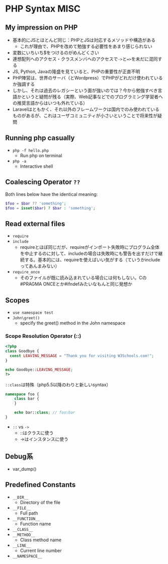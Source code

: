 # PHP Syntax MISC

## My impression on PHP

- 基本的にJSとほとんど同じ：PHPとJSは対応するメソッドや構造がある
  - これが理由で、PHPを改めて勉強する必要性をあまり感じられない
- 変数にいちいち$をつけるのがめんどくさい
- 連想配列へのアクセス・クラスメンバへのアクセスで`->`と`=>`を未だに混同する
- JS, Python, Javaの隆盛を見ていると、PHPの重要性が正直不明
- PHP陣営は、世界のサーバ（とWordpress）でPHPがどれだけ使われているか強調する
- しかし、それは過去のレガシーという面が強いのでは？今から勉強すべき言語かというと疑問が残る（実際、Web記事などでのプログラミング学習者への推奨言語からはいつも外れている）
- Laravelはともかく、それ以外のフレームワークは国内でのみ使われているものがあるが、これはユーザコミュニティが小さいということで将来性が疑問

## Running php casually

- `php -f hello.php`
  - Run php on terminal
- `php -a`
  - Interactive shell


## Coalescing Operator `??`

Both lines below have the identical meaning:

```php
$foo = $bar ?? 'something';
$foo = isset($bar) ? $bar : 'something';
```

## Read external files

- `require`
- `include`
  - requireとほぼ同じだが、requireがインポート失敗時にプログラム全体を中止するのに対して、includeの場合は失敗時にも警告を出すだけで継続する。基本的には、requireを使えばいい気がする（ていうかincludeってあんまみない）
- `require_once`
  - そのファイルが既に読み込まれている場合には何もしない。Cの#PRAGMA ONCEとか#ifndefみたいなもんと同じ発想か

## Scopes

- `use namespace test`
- `John\greet()`
  - specify the greet() method in the John namespace

### Scope Resolution Operator (::)

```php
<?php
class Goodbye {
  const LEAVING_MESSAGE = "Thank you for visiting W3Schools.com!";
}

echo Goodbye::LEAVING_MESSAGE;
?>
```

`::class`は特殊（php5.5以降のわりと新しいsyntax）

```php
namespace foo {
    class bar {
    }

    echo bar::class; // foo\bar
}
```

- `::` vs `->`
  - ::はクラスに使う
  - ->はインスタンスに使う


## Debug系

- var_dump()


## Predefined Constants

- `__DIR__`
  - Directory of the file
- `__FILE__`
  - Full path
- `__FUNCTION__`
  - Function name
- `__CLASS__`
- `__METHOD__`
  - Class method name
- `__LINE__`
  - Current line number
- `__NAMESPACE__`
